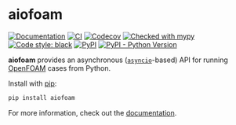 # aiofoam

[![Documentation](https://img.shields.io/readthedocs/aiofoam)](https://aiofoam.readthedocs.io/)
[![CI](https://github.com/gerlero/aiofoam/actions/workflows/ci.yml/badge.svg)](https://github.com/gerlero/aiofoam/actions/workflows/ci.yml)
[![Codecov](https://codecov.io/gh/gerlero/aiofoam/branch/main/graph/badge.svg)](https://codecov.io/gh/gerlero/aiofoam)
[![Checked with mypy](http://www.mypy-lang.org/static/mypy_badge.svg)](http://mypy-lang.org/)
[![Code style: black](https://img.shields.io/badge/code%20style-black-000000.svg)](https://github.com/psf/black)
[![PyPI](https://img.shields.io/pypi/v/aiofoam)](https://pypi.org/project/aiofoam/)
[![PyPI - Python Version](https://img.shields.io/pypi/pyversions/aiofoam)](https://pypi.org/project/aiofoam/)


**aiofoam** provides an asynchronous ([`asyncio`](https://docs.python.org/3/library/asyncio.html)-based) API for running [OpenFOAM](https://www.openfoam.com) cases from Python.

Install with [pip](https://pypi.org/project/pip/):

```bash
pip install aiofoam
```

For more information, check out the [documentation](https://aiofoam.readthedocs.io/).
